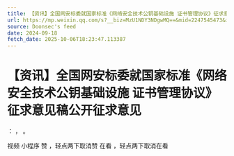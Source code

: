 ```yaml
---
title: 【资讯】全国网安标委就国家标准《网络安全技术公钥基础设施 证书管理协议》征求意见稿公开征求意见
url: https://mp.weixin.qq.com/s?__biz=MzU1NDY3NDgwMQ==&mid=2247545473&idx=2&sn=40d13151f62a563e4fb54de8379ec96c
source: Doonsec's feed
date: 2024-09-18
fetch_date: 2025-10-06T18:23:47.113387
---
```


# 【资讯】全国网安标委就国家标准《网络安全技术公钥基础设施 证书管理协议》征求意见稿公开征求意见

：
，
。

视频
小程序
赞
，轻点两下取消赞
在看
，轻点两下取消在看